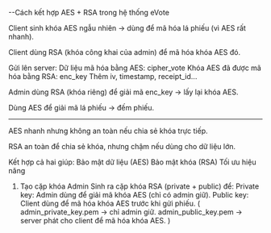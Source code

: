 --Cách kết hợp AES + RSA trong hệ thống eVote

Client sinh khóa AES ngẫu nhiên → dùng để mã hóa lá phiếu (vì AES rất nhanh).

Client dùng RSA (khóa công khai của admin) để mã hóa khóa AES đó.

Gửi lên server:
    Dữ liệu mã hóa bằng AES: cipher_vote
    Khóa AES đã được mã hóa bằng RSA: enc_key
    Thêm iv, timestamp, receipt_id...

Admin dùng RSA (khóa riêng) để giải mã enc_key → lấy lại khóa AES.

Dùng AES để giải mã lá phiếu → đếm phiếu.


--------------------------------------------------------
AES nhanh nhưng không an toàn nếu chia sẻ khóa trực tiếp.

RSA an toàn để chia sẻ khóa, nhưng chậm nếu dùng cho dữ liệu lớn.

Kết hợp cả hai giúp:
    Bảo mật dữ liệu (AES)
    Bảo mật khóa (RSA)
    Tối ưu hiệu năng


1. Tạo cặp khóa Admin
Sinh ra cặp khóa RSA (private + public) để:
Private key: Admin dùng để giải mã khóa AES (chỉ có admin giữ).
Public key: Client dùng để mã hóa khóa AES trước khi gửi phiếu. 
(
    admin_private_key.pem → chỉ admin giữ.
    admin_public_key.pem → server phát cho client để mã hóa khóa AES.
)




